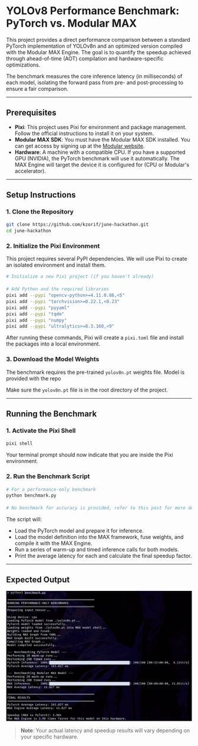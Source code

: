 
# YOLOv8 Performance Benchmark: PyTorch vs. Modular MAX

This project provides a direct performance comparison between a standard PyTorch implementation of YOLOv8n and an optimized version compiled with the Modular MAX Engine. The goal is to quantify the speedup achieved through ahead-of-time (AOT) compilation and hardware-specific optimizations.

The benchmark measures the core inference latency (in milliseconds) of each model, isolating the forward pass from pre- and post-processing to ensure a fair comparison.

---

## Prerequisites

- **Pixi**: This project uses Pixi for environment and package management. Follow the official instructions to install it on your system.
- **Modular MAX SDK**: You must have the Modular MAX SDK installed. You can get access by signing up at the [Modular website](https://www.modular.com/).
- **Hardware**: A machine with a compatible CPU. If you have a supported GPU (NVIDIA), the PyTorch benchmark will use it automatically. The MAX Engine will target the device it is configured for (CPU or Modular's accelerator).

---

## Setup Instructions

### 1. Clone the Repository

```bash
git clone https://github.com/kzorif/june-hackathon.git
cd june-hackathon 
```

### 2. Initialize the Pixi Environment

This project requires several PyPI dependencies. We will use Pixi to create an isolated environment and install them.

```bash
# Initialize a new Pixi project (if you haven't already)

# Add Python and the required libraries
pixi add --pypi "opencv-python>=4.11.0.86,<5"
pixi add --pypi "torchvision>=0.22.1,<0.23"
pixi add --pypi "pyyaml"
pixi add --pypi "tqdm"
pixi add --pypi "numpy"
pixi add --pypi "ultralytics>=8.3.160,<9"
```

After running these commands, Pixi will create a `pixi.toml` file and install the packages into a local environment.

### 3. Download the Model Weights

The benchmark requires the pre-trained `yolov8n.pt` weights file. Model is provided with the repo


Make sure the `yolov8n.pt` file is in the root directory of the project.

---

## Running the Benchmark

### 1. Activate the Pixi Shell

```bash
pixi shell
```

Your terminal prompt should now indicate that you are inside the Pixi environment.

### 2. Run the Benchmark Script

```bash
# For a performance-only benchmark
python benchmark.py

# No benchmark for accuracy is provided, refer to this post for more details.
```

The script will:

- Load the PyTorch model and prepare it for inference.
- Load the model definition into the MAX framework, fuse weights, and compile it with the MAX Engine.
- Run a series of warm-up and timed inference calls for both models.
- Print the average latency for each and calculate the final speedup factor.

---

## Expected Output
![Benchmark Results](benchmark_results.png)

> **Note**: Your actual latency and speedup results will vary depending on your specific hardware.
